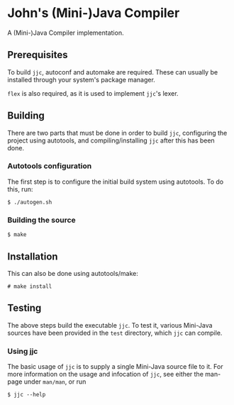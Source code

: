 # John's (Mini-)Java Compiler
A (Mini-)Java Compiler implementation.

## Prerequisites
To build `jjc`, autoconf and automake are required.  These can usually be
installed through your system's package manager.

`flex` is also required, as it is used to implement `jjc`'s lexer.

## Building
There are two parts that must be done in order to build `jjc`, configuring the
project using autotools, and compiling/installing `jjc` after this has been
done.

### Autotools configuration
The first step is to configure the initial build system using autotools.  To do
this, run:

    $ ./autogen.sh

### Building the source

    $ make

## Installation
This can also be done using autotools/make:

    # make install

## Testing
The above steps build the executable `jjc`.  To test it, various Mini-Java
sources have been provided in the `test` directory, which `jjc` can compile.

### Using jjc
The basic usage of `jjc` is to supply a single Mini-Java source file to it.
For more information on the usage and infocation of `jjc`, see either the
man-page under `man/man`, or run

    $ jjc --help
